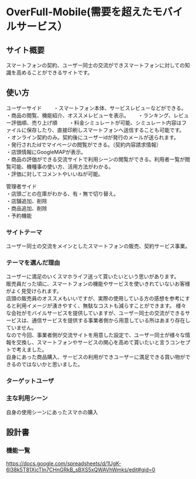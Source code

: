 # OverFull-Mobile(需要を超えたモバイルサービス）

## サイト概要
スマートフォンの契約、ユーザー同士の交流ができスマートフォンに対しての知識を高めることができるサイトです。
## 使い方

ユーザーサイド　　
・スマートフォン本体、サービスレビューなどができる。　　
・商品の閲覧、機能紹介、オススメレビューを表示。　　
・ランキング、レビュー評価順、売り上げ順　　
・料金シミュレートが可能、シミュレート内容はファイルに保存したり、直接印刷しスマートフォンへ送信することも可能です。　　
・オンライン契約のみ。契約後にユーザーidが発行のメールが送られます。  
・発行されたidでマイページの閲覧ができる。（契約内容請求情報）  
・店頭情報にGoogleMAPが表示。  
・商品の評価ができる交流サイトで利用シーンの閲覧ができる。利用者一覧が閲覧可能、機種事の使い方、活用方法がわかる。  
・評価に対してコメントやいいねが可能。  

管理者サイド  
・店頭ごとの在庫がわかる、有・無で切り替え。  
・店舗追加、削除  
・商品追加、削除  
・予約機能  

### サイトテーマ
ユーザー同士の交流をメインとしたスマートフォンの販売、契約サービス事業。

### テーマを選んだ理由
ユーザーに満足のいくスマホライフ送って貰いたいという思いがあります。  
販売員だった頃に、スマートフォンの機能やサービスを使いきれていないお客様がよく見受けられます。  
店頭の販売員のオススメもいいですが、実際の使用している方の感想を参考にすると利用イメージが湧きやすく、無駄なコストも減らすことができます。 
様々な会社がモバイルサービスを提供していますが、ユーザー同士の交流ができるサービスは、通信サービスを提供する事業者側から用意している所はあまり存在していません。  
なので今回、事業者側が交流サイトを用意した設定で、ユーザー同士が様々な情報を交換し、スマートフォンやサービスの関心を高めて貰いたいと言うコンセプトで考えました。  
自身にあった商品購入、サービスの利用ができユーザーに満足できる買い物ができるのではないかと思いました。

### ターゲットユーザ



### 主な利用シーン
自身の使用シーンにあったスマホの購入


## 設計書

### 機能一覧
<https://docs.google.com/spreadsheets/d/1UgK-6l38k5T81XjcTIn7CHnGRkB_sBXS5xQWAVhWmks/edit#gid=0>

